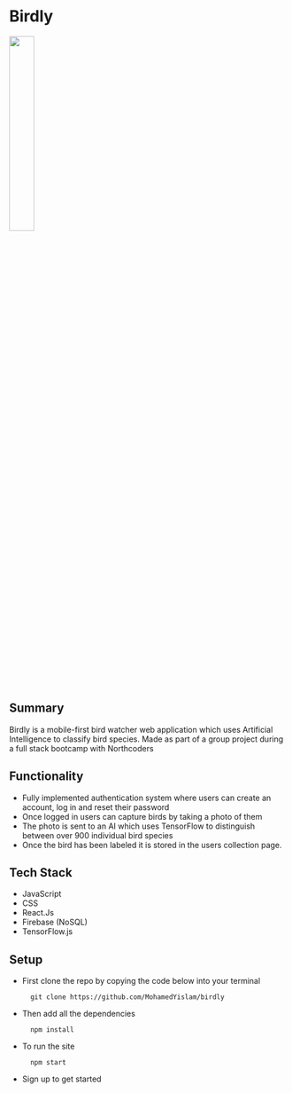 # Birdly

<img src="https://i.imgur.com/oMSnTHV.jpg" width=30% height=30%>


## Summary

Birdly is a mobile-first bird watcher web application which uses Artificial Intelligence to classify bird species. Made as part of a group project during a full stack bootcamp with Northcoders


## Functionality

- Fully implemented authentication system where users can create an account, log in and reset their password
- Once logged in users can capture birds by taking a photo of them
- The photo is sent to an AI which uses TensorFlow to distinguish between over 900 individual bird species
-  Once the bird has been labeled it is stored in the users collection page.


## Tech Stack

- JavaScript
- CSS
- React.Js
- Firebase (NoSQL)
- TensorFlow.js


## Setup

- First clone the repo by copying the code below into your terminal

        git clone https://github.com/MohamedYislam/birdly

- Then add all the dependencies

        npm install

- To run the site 

        npm start

- Sign up to get started
